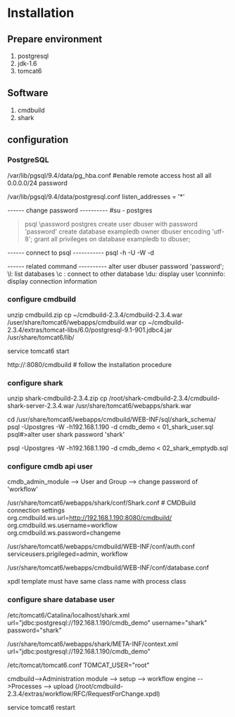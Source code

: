 # Installation
## Prepare environment
1. postgresql
2. jdk-1.6
3. tomcat6

## Software
1. cmdbuild
2. shark

## configuration

### PostgreSQL
/var/lib/pgsql/9.4/data/pg_hba.conf  #enable remote access
host    all             all             0.0.0.0/24              password

/var/lib/pgsql/9.4/data/postgresql.conf 
listen_addresses = '*' 

------ change password ----------
#su - postgres
>psql
\password postgres
create user dbuser with password 'password'
create database exampledb owner dbuser encoding 'utf-8';
grant all privileges on database exampledb to dbuser;

------ connect to psql -----------
psql -h<host> -U<user> -W -d<databa>

------ related command ----------
alter user dbuser password 'password';
\l: list databases
\c <db>: connect to other database
\du: display user
\conninfo: display connection information

### configure cmdbuild
unzip cmdbuild.zip 
cp ~/cmdbuild-2.3.4/cmdbuild-2.3.4.war  /user/share/tomcat6/webapps/cmdbuild.war
cp ~/cmdbuild-2.3.4/extras/tomcat-libs/6.0/postgresql-9.1-901.jdbc4.jar 
    /usr/share/tomcat6/lib/

service tomcat6 start

http://<ip>:8080/cmdbuild   # follow the installation procedure



### configure shark
unzip shark-cmdbuild-2.3.4.zip
cp /root/shark-cmdbuild-2.3.4/cmdbuild-shark-server-2.3.4.war  /usr/share/tomcat6/webapps/shark.war

cd /usr/share/tomcat6/webapps/cmdbuild/WEB-INF/sql/shark_schema/
psql -Upostgres -W -h192.168.1.190 -d cmdb_demo < 01_shark_user.sql
    psql#>alter user shark password 'shark'

psql -Upostgres -W -h192.168.1.190 -d cmdb_demo < 02_shark_emptydb.sql

### configure cmdb api user
cmdb_admin_module --> User and Group --> change password of 'workflow' 

/usr/share/tomcat6/webapps/shark/conf/Shark.conf
    # CMDBuild connection settings
    org.cmdbuild.ws.url=http://192.168.1.190:8080/cmdbuild/
    org.cmdbuild.ws.username=workflow
    org.cmdbuild.ws.password=changeme

/usr/share/tomcat6/webapps/cmdbuild/WEB-INF/conf/auth.conf
    serviceusers.prigileged=admin, workflow

/usr/share/tomcat6/webapps/cmdbuild/WEB-INF/conf/database.conf


xpdl template must have same class name with process class

### configure share database user
/etc/tomcat6/Catalina/localhost/shark.xml
     url="jdbc:postgresql://192.168.1.190/cmdb_demo"
     username="shark"
     password="shark"


/usr/share/tomcat6/webapps/shark/META-INF/context.xml
    url="jdbc:postgresql://192.168.1.190/cmdb_demo"

/etc/tomcat/tomcat6.conf
     TOMCAT_USER="root" 

cmdbuild-->Administration module --> setup --> workflow engine -->Processes
--> upload  (/root/cmdbuild-2.3.4/extras/workflow/RFC/RequestForChange.xpdl)

service tomcat6 restart
